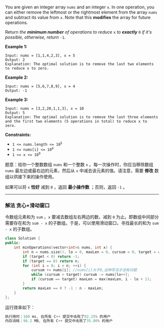 <p>You are given an integer array <code>nums</code> and an integer <code>x</code>. In one operation, you can either remove the leftmost or the rightmost element from the array <code>nums</code> and subtract its value from <code>x</code>. Note that this <strong>modifies</strong> the array for future operations.</p>

<p>Return <em>the <strong>minimum number</strong> of operations to reduce </em><code>x</code> <em>to <strong>exactly</strong></em> <code>0</code> <em>if it's possible</em><em>, otherwise, return </em><code>-1</code>.</p>

 
<p><strong>Example 1:</strong></p>

```clike
Input: nums = [1,1,4,2,3], x = 5
Output: 2
Explanation: The optimal solution is to remove the last two elements to reduce x to zero.
```

 

<p><strong>Example 2:</strong></p>

```clike
Input: nums = [5,6,7,8,9], x = 4
Output: -1 
```

<p><strong>Example 3:</strong></p>

```clike
Input: nums = [3,2,20,1,1,3], x = 10
Output: 5
Explanation: The optimal solution is to remove the last three elements and the first two elements (5 operations in total) to reduce x to zero.
```
 
<p><strong>Constraints:</strong></p>

<ul>
	<li><code>1 &lt;= nums.length &lt;= 10<sup>5</sup></code></li>
	<li><code>1 &lt;= nums[i] &lt;= 10<sup>4</sup></code></li>
	<li><code>1 &lt;= x &lt;= 10<sup>9</sup></code></li>
</ul>

题意：给你一个整数数组 `nums` 和一个整数 `x` 。每一次操作时，你应当移除数组 `nums` 最左边或最右边的元素，然后从 `x` 中减去该元素的值。请注意，需要 **修改** 数组以供接下来的操作使用。

如果可以将 `x` **恰好** 减到 `0` ，返回 **最小操作数** ；否则，返回 `-1` 。 

---
### 解法 贪心+滑动窗口
令数组元素和为 `sum` ，`x` 要减去数组左右两边的数，减到 `0` 为止。即数组中间部分需要存在和为 `sum - x` 的子数组。于是，可以使用滑动窗口，寻找最长的和为 `sum - x` 的子数组。
```cpp
class Solution {
public:
    int minOperations(vector<int>& nums, int x) {
        int n = nums.size(), lo = 0, maxLen = 0, cursum = 0, target = accumulate(nums.begin(), nums.end(), 0) - x;
        if (target < 0) return -1;
        if (target == 0) return n;
        for (int i = 0; i < n; ++i) {
            cursum += nums[i]; //nums[i]大于0,这种写法才没有问题
            while (cursum > target) cursum -= nums[lo++];
            if (cursum == target) maxLen = max(maxLen, i - lo + 1);
        }
        return maxLen == 0 ? -1 : n - maxLen;
    }
};
```
运行效率如下：
```cpp
执行用时：160 ms, 在所有 C++ 提交中击败了92.25% 的用户
内存消耗：96.2 MB, 在所有 C++ 提交中击败了35.86% 的用户
```
